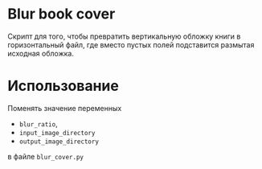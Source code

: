 # Blur book cover

Скрипт для того, чтобы превратить вертикальную обложку книги в горизонтальный файл, где вместо пустых полей подставится размытая исходная обложка.

# Использование

Поменять значение переменных 
- `blur_ratio`,
- `input_image_directory`
- `output_image_directory`

в файле `blur_cover.py`
